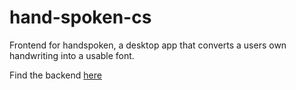 # hand-spoken-cs
Frontend for handspoken, a desktop app that converts a users own handwriting into a usable font.

Find the backend [here](https://github.com/alexz429/hand-spoken-backend)
